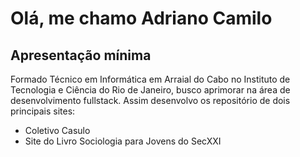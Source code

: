 # Olá, me chamo Adriano Camilo
## Apresentação mínima

Formado Técnico em Informática em Arraial do Cabo no Instituto de Tecnologia e Ciência do Rio de Janeiro, busco aprimorar na área de desenvolvimento fullstack. Assim desenvolvo os repositório de dois principais sites:

- Coletivo Casulo
- Site do Livro Sociologia para Jovens do SecXXI
